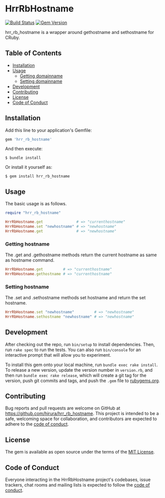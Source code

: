 # HrrRbHostname

[![Build Status](https://travis-ci.com/hirura/hrr_rb_hostname.svg?branch=master)](https://travis-ci.com/hirura/hrr_rb_hostname)
[![Gem Version](https://badge.fury.io/rb/hrr_rb_hostname.svg)](https://badge.fury.io/rb/hrr_rb_hostname)

hrr_rb_hostname is a wrapper around gethostname and sethostname for CRuby.

## Table of Contents

- [Installation](#installation)
- [Usage](#usage)
  - [Getting domainname](#getting-domainname)
  - [Setting domainname](#setting-domainname)
- [Development](#development)
- [Contributing](#contributing)
- [License](#license)
- [Code of Conduct](#code-of-conduct)

## Installation

Add this line to your application's Gemfile:

```ruby
gem 'hrr_rb_hostname'
```

And then execute:

    $ bundle install

Or install it yourself as:

    $ gem install hrr_rb_hostname

## Usage

The basic usage is as follows.

```ruby
require "hrr_rb_hostname"

HrrRbHostname.get               # => "currenthostname"
HrrRbHostname.set "newhostname" # => "newhostname"
HrrRbHostname.get               # => "newhostname"
```

### Getting hostname

The .get and .gethostname methods return the current hostname as same as hostname command.

```ruby
HrrRbHostname.get         # => "currenthostname"
HrrRbHostname.gethostname # => "currenthostname"
```

### Setting hostname

The .set and .sethostname methods set hostname and return the set hostname.

```ruby
HrrRbHostname.set "newhostname"         # => "newhostname"
HrrRbHostname.sethostname "newhostname" # => "newhostname"
```

## Development

After checking out the repo, run `bin/setup` to install dependencies. Then, run `rake spec` to run the tests. You can also run `bin/console` for an interactive prompt that will allow you to experiment.

To install this gem onto your local machine, run `bundle exec rake install`. To release a new version, update the version number in `version.rb`, and then run `bundle exec rake release`, which will create a git tag for the version, push git commits and tags, and push the `.gem` file to [rubygems.org](https://rubygems.org).

## Contributing

Bug reports and pull requests are welcome on GitHub at https://github.com/hirura/hrr_rb_hostname. This project is intended to be a safe, welcoming space for collaboration, and contributors are expected to adhere to the [code of conduct](https://github.com/hirura/hrr_rb_hostname/blob/master/CODE_OF_CONDUCT.md).


## License

The gem is available as open source under the terms of the [MIT License](https://opensource.org/licenses/MIT).

## Code of Conduct

Everyone interacting in the HrrRbHostname project's codebases, issue trackers, chat rooms and mailing lists is expected to follow the [code of conduct](https://github.com/hirura/hrr_rb_hostname/blob/master/CODE_OF_CONDUCT.md).
